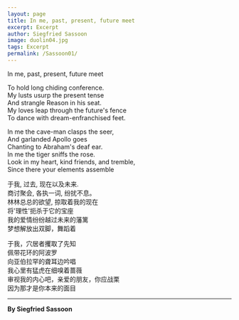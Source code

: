 ```yaml
---
layout: page
title: In me, past, present, future meet
excerpt: Excerpt
author: Siegfried Sassoon 
image: duolin04.jpg
tags: Excerpt
permalink: /Sassoon01/
---
```


In me, past, present, future meet  

To hold long chiding conference.    
My lusts usurp the present tense  
And strangle Reason in his seat.      
My loves leap through the future's fence   
To dance with dream-enfranchised feet.   

In me the cave-man clasps the seer,   
And garlanded Apollo goes   
Chanting to Abraham's deaf ear.   
In me the tiger sniffs the rose.   
Look in my heart, kind friends, and tremble,   
Since there your elements assemble

于我, 过去, 现在以及未来.        
商讨聚会, 各执一词, 纷扰不息。      
林林总总的欲望, 掠取着我的现在      
将'理性'扼杀于它的宝座      
我的爱情纷纷越过未来的藩篱      
梦想解放出双脚，舞蹈着

于我，穴居者攫取了先知      
佩带花环的阿波罗      
向亚伯拉罕的聋耳边吟唱      
我心里有猛虎在细嗅着蔷薇      
审视我的内心吧，亲爱的朋友，你应战栗      
因为那才是你本来的面目


****

**By Siegfried Sassoon**  

